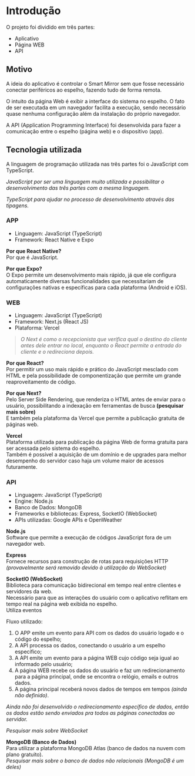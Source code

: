 # Introdução
O projeto foi dividido em três partes:
- Aplicativo
- Página WEB
- API

## Motivo
A ideia do aplicativo é controlar o Smart Mirror sem que fosse necessário conectar periféricos ao espelho, fazendo tudo de forma remota.

O intuito da página Web é exibir a interface do sistema no espelho. O fato de ser executada em um navegador facilita a execução, sendo necessário quase nenhuma configuração além da instalação do próprio navegador.

A API (Application Programming Interface) foi desenvolvida para fazer a comunicação entre o espelho (página web) e o dispositivo (app).

## Tecnologia utilizada
A linguagem de programação utilizada nas três partes foi o JavaScript com TypeScript.

_JavaScript por ser uma linguagem muito utilizada e possibilitar o desenvolvimento das três partes com a mesma linguagem._

_TypeScript para ajudar no processo de desenvolvimento através das tipagens._

### APP
- Linguagem: JavaScript (TypeScript)
- Framework: React Native e Expo

**Por que React Native?<br>**
Por que é JavaScript.

**Por que Expo?<br>**
O Expo permite um desenvolvimento mais rápido, já que ele configura automaticamente diversas funcionalidades que necessitariam de configurações nativas e específicas para cada plataforma (Android e iOS).

### WEB
- Linguagem: JavaScript (TypeScript)
- Framework: Next.js (React JS)
- Plataforma: Vercel

> _O Next é como o recepcionista que verifica qual o destino do cliente antes dele entrar no local, enquanto o React permite a entrada do cliente e o redireciona depois._

**Por que React?**<br>
Por permitir um uso mais rápido e prático do JavaScript mesclado com HTML e pela possibilidade de componentização que permite um grande reaproveitamento de código.

**Por que Next?**<br>
Pelo Server Side Rendering, que renderiza o HTML antes de enviar para o usuário, possibilitando a indexação em ferramentas de busca **(pesquisar mais sobre)**<br>
E também pela plataforma da Vercel que permite a publicação gratuita de páginas web.

**Vercel**<br>
Plataforma utilizada para publicação da página Web de forma gratuita para ser acessada pelo sistema do espelho.<br>
Também é possível a aquisição de um domínio e de upgrades para melhor desempenho do servidor caso haja um volume maior de acessos futuramente.

### API
- Linguagem: JavaScript (TypeScript)
- Engine: Node.js
- Banco de Dados: MongoDB
- Frameworks e bibliotecas: Express, SocketIO (WebSocket)
- APIs utilizadas: Google APIs e OpenWeather

**Node.js**<br>
Software que permite a execução de códigos JavaScript fora de um navegador web.

**Express**<br>
Fornece recursos para construção de rotas para requisições HTTP _(provavelmente será removido devido à utilização do WebSocket)_

**SocketIO (WebSocket)**<br>
Biblioteca para comunicação bidirecional em tempo real entre clientes e servidores da web.<br>
Necessário para que as interações do usuário com o aplicativo reflitam em tempo real na página web exibida no espelho.<br>
Utiliza eventos<br>

Fluxo utilizado:<br>
1. O APP emite um evento para API com os dados do usuário logado e o código do espelho;
2. A API processa os dados, conectando o usuário a um espelho específico;
3. A API emite um evento para a página WEB cujo código seja igual ao informado pelo usuário;
4. A página WEB recebe os dados do usuário e faz um redirecionamento para a página principal, onde se encontra o relógio, emails e outros dados.
5. A página principal receberá novos dados de tempos em tempos _(ainda não definido)_.

_Ainda não foi desenvolvido o redirecionamento específico de dados, então os dados estão sendo enviados pra todos as páginas conectadas ao servidor._

_Pesquisar mais sobre WebSocket_

**MongoDB (Banco de Dados)**<br>
Para utilizar a plataforma MongoDB Atlas (banco de dados na nuvem com plano gratuito).<br>
_Pesquisar mais sobre o banco de dados não relacionais (MongoDB é um deles)_